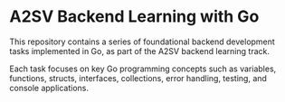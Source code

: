 # A2SV Backend Learning with Go

This repository contains a series of foundational backend development tasks implemented in Go, as part of the A2SV backend learning track.

Each task focuses on key Go programming concepts such as variables, functions, structs, interfaces, collections, error handling, testing, and console applications.
